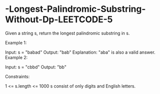# -Longest-Palindromic-Substring-Without-Dp-LEETCODE-5
Given a string s, return the longest  palindromic   substring  in s.

Example 1:

Input: s = "babad"
Output: "bab"
Explanation: "aba" is also a valid answer.
Example 2:

Input: s = "cbbd"
Output: "bb"
 

Constraints:

1 <= s.length <= 1000
s consist of only digits and English letters.
